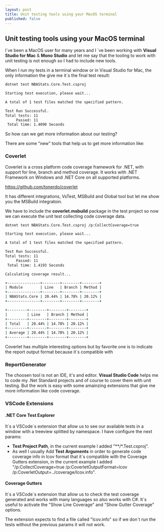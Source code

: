 ```yaml
---
layout: post
title: Unit testing tools using your MacOS terminal
published: false
---
```


## Unit testing tools using your MacOS terminal

I´ve been a MacOS user for many years and I ´ve been working with **Visual Studio for Mac** & **Mono Studio** and let me say that the tooling to work with unit testing is not enough so I had to include new tools.

When I run my tests in a terminal window or in Visual Studio for Mac, the only information the give me it´s the final test result:

```bash
dotnet test NBAStats.Core.Test.csproj

Starting test execution, please wait...

A total of 1 test files matched the specified pattern.

Test Run Successful.
Total tests: 11
     Passed: 11
 Total time: 1.4090 Seconds
```

So how can we get more information about our testing?

There are some "new" tools that help us to get more information like:

### Coverlet

Coverlet is a cross platform code coverage framework for .NET, with support for line, branch and method coverage. It works with .NET Framework on Windows and .NET Core on all supported platforms.

<https://github.com/tonerdo/coverlet>

It has different integrations, VsTest, MSBuild and Global tool but let me show you the MSBuild integratoin.

We have to include the **coverlet.msbuild** package in the test project so now we can execute the unit test collecting code coverage data.

```bash
dotnet test NBAStats.Core.Test.csproj /p:CollectCoverage=true

Starting test execution, please wait...

A total of 1 test files matched the specified pattern.

Test Run Successful.
Total tests: 11
     Passed: 11
 Total time: 1.4193 Seconds

Calculating coverage result...

+---------------+--------+--------+--------+
| Module        | Line   | Branch | Method |
+---------------+--------+--------+--------+
| NBAStats.Core | 20.44% | 14.78% | 20.12% |
+---------------+--------+--------+--------+

+---------+--------+--------+--------+
|         | Line   | Branch | Method |
+---------+--------+--------+--------+
| Total   | 20.44% | 14.78% | 20.12% |
+---------+--------+--------+--------+
| Average | 20.44% | 14.78% | 20.12% |
+---------+--------+--------+--------+
```

Coverlet has multiple interesting options but by favorite one is to indicate the report output format because it´s compatible with 

### ReportGenerator







The choosen tool is not an IDE, it's and editor. **Visual Studio Code** helps me to code my .Net Standard projects and of course to cover them with unit testing. But the work is easy with some amainzing extensions that give me more information like code coverage.

### VSCode Extensions

#### .NET Core Test Explorer

It´s a VSCode´s extension that allow us to see our available tests in a window with a treeview splitted by namespace. I have configure the next params:

* **Test Project Path**, in the current example I added "**/*.Test.csproj".
* As well I usually Add **Test Arguments** in order to generate code coverage info in lcov format that it´s compatible with the Coverage Gutters extension, in the current example I added "/p:CollectCoverage=true /p:CoverletOutputFormat=lcov /p:CoverletOutput=../coverage/lcov.info".

#### Coverage Gutters

It´s a VSCode´s extension that allow us to check the test coverage generated and works with many languages so also works with C#. It´s useful to activate the "Show Line Coverage" and "Show Gutter Coverage" options.

The extension expects to find a file called "lcov.info" so if we don´t run the tests without the previous params it will not work.
